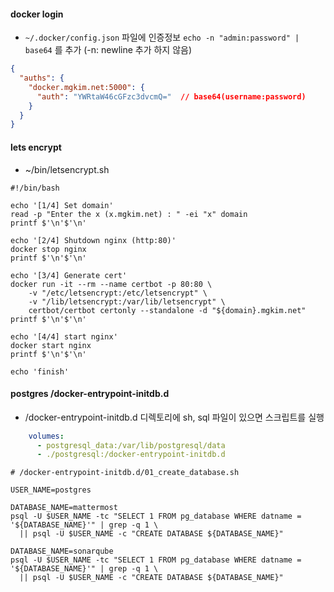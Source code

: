#### docker login

- `~/.docker/config.json` 파일에 인증정보 `echo -n "admin:password" | base64` 를 추가 (-n: newline 추가 하지 않음)

```json
{
  "auths": {
    "docker.mgkim.net:5000": {
      "auth": "YWRtaW46cGFzc3dvcmQ="  // base64(username:password)
    }
  }
}
```

#### lets encrypt

- ~/bin/letsencrypt.sh

```shell
#!/bin/bash

echo '[1/4] Set domain'
read -p "Enter the x (x.mgkim.net) : " -ei "x" domain
printf $'\n'$'\n'

echo '[2/4] Shutdown nginx (http:80)'
docker stop nginx
printf $'\n'$'\n'

echo '[3/4] Generate cert'
docker run -it --rm --name certbot -p 80:80 \
    -v "/etc/letsencrypt:/etc/letsencrypt" \
    -v "/lib/letsencrypt:/var/lib/letsencrypt" \
    certbot/certbot certonly --standalone -d "${domain}.mgkim.net"
printf $'\n'$'\n'

echo '[4/4] start nginx'
docker start nginx
printf $'\n'$'\n'

echo 'finish'
```


#### postgres /docker-entrypoint-initdb.d

- /docker-entrypoint-initdb.d 디렉토리에 sh, sql 파일이 있으면 스크립트를 실행

```yml
    volumes:
      - postgresql_data:/var/lib/postgresql/data
      - ./postgresql:/docker-entrypoint-initdb.d
```

```shell
# /docker-entrypoint-initdb.d/01_create_database.sh

USER_NAME=postgres

DATABASE_NAME=mattermost
psql -U $USER_NAME -tc "SELECT 1 FROM pg_database WHERE datname = '${DATABASE_NAME}'" | grep -q 1 \
  || psql -U $USER_NAME -c "CREATE DATABASE ${DATABASE_NAME}"

DATABASE_NAME=sonarqube
psql -U $USER_NAME -tc "SELECT 1 FROM pg_database WHERE datname = '${DATABASE_NAME}'" | grep -q 1 \
  || psql -U $USER_NAME -c "CREATE DATABASE ${DATABASE_NAME}"
```
